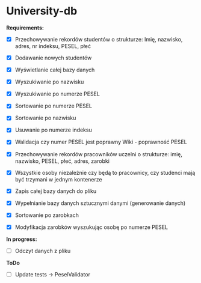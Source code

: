 # University-db


**Requirements:**

- [x]  Przechowywanie rekordów studentów o strukturze: Imię, nazwisko, adres, nr indeksu, PESEL, płeć
              
- [x]  Dodawanie nowych studentów
       
- [x]  Wyświetlanie całej bazy danych
       
- [x]  Wyszukiwanie po nazwisku
       
- [x]  Wyszukiwanie po numerze PESEL
       
- [x]  Sortowanie po numerze PESEL

- [x]  Sortowanie po nazwisku
       
- [x]  Usuwanie po numerze indeksu

- [x]  Walidacja czy numer PESEL jest poprawny Wiki - poprawność PESEL

- [x]  Przechowywanie rekordów pracowników uczelni o strukturze: imię, nazwisko, PESEL, płeć, adres, zarobki

- [x]  Wszystkie osoby niezależnie czy będą to pracownicy, czy studenci mają być trzymani w jednym kontenerze
  
- [x]  Zapis całej bazy danych do pliku

- [x]  Wypełnianie bazy danych sztucznymi danymi (generowanie danych)

- [x]  Sortowanie po zarobkach 

- [x]  Modyfikacja zarobków wyszukując osobę po numerze PESEL 

**In progress:**

- [ ] Odczyt danych z pliku

**ToDo**

- [ ] Update tests -> PeselValidator

